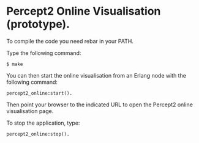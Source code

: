 Percept2 Online Visualisation (prototype).
================

To compile the code you need rebar in your PATH.

Type the following command:
```
$ make
```

You can then start the online visualisation from an Erlang node with the following command:
```
percept2_online:start().
```

Then point your browser to the indicated URL to open the Percept2 online visualisation page.

To stop the application, type:
```
percept2_online:stop().
```

